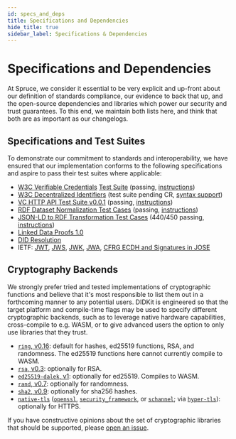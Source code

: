 ```yaml
---
id: specs_and_deps
title: Specifications and Dependencies
hide_title: true
sidebar_label: Specifications & Dependencies
---
```


# Specifications and Dependencies

At Spruce, we consider it essential to be very explicit and up-front about
our definition of standards compliance, our evidence to back that up, and
the open-source dependencies and libraries which power our security and 
trust guarantees.  To this end, we maintain both lists here, and think that
both are as important as our changelogs.

## Specifications and Test Suites

To demonstrate our commitment to standards and interoperability, we have
ensured that our implementation conforms to the following specifications and
aspire to pass their test suites where applicable:

- [W3C Verifiable Credentials](https://www.w3.org/TR/vc-data-model/) 
[Test Suite](https://github.com/w3c/vc-test-suite) (passing, 
[instructions](https://github.com/spruceid/ssi/tree/main/vc-test))
- [W3C Decentralized Identifiers](https://www.w3.org/TR/did-core/) 
(test suite pending CR, [syntax support](
https://github.com/spruceid/ssi/blob/main/src/did.pest))
- [VC HTTP API Test Suite v0.0.1](
https://github.com/w3c-ccg/vc-http-api/tree/master/packages/plugfest-2020)
(passing, [instructions](
https://github.com/spruceid/vc-http-api/tree/spruce/packages/plugfest-2020/vendors/spruce))
- [RDF Dataset Normalization Test Cases](
https://json-ld.github.io/normalization/tests/) (passing, [instructions](#))
- [JSON-LD to RDF Transformation Test Cases](
https://w3c.github.io/json-ld-api/tests/toRdf-manifest.html) 
(440/450 passing, [instructions](#))
- [Linked Data Proofs 1.0](https://w3c-ccg.github.io/ld-proofs/)
- [DID Resolution](https://w3c-ccg.github.io/did-resolution/)
- IETF: [JWT](https://tools.ietf.org/html/rfc7519),
  [JWS](https://tools.ietf.org/html/rfc7515),
  [JWK](https://tools.ietf.org/html/rfc7517),
  [JWA](https://tools.ietf.org/html/rfc7518),
  [CFRG ECDH and Signatures in JOSE](https://tools.ietf.org/html/rfc8037) 

## Cryptography Backends

We strongly prefer tried and tested implementations of cryptographic functions
and believe that it's most responsible to list them out in a forthcoming manner
to any potential users. DIDKit is engineered so that the target platform and
compile-time flags may be used to specify different cryptographic backends,
such as to leverage native hardware capabilities, cross-compile to e.g. WASM,
or to give advanced users the option to only use libraries that they trust.

- [`ring`, v0.16](https://docs.rs/ring/0.16.19/ring/): default for hashes, ed25519
  functions, RSA, and randomness. The ed25519 functions here cannot currently
  compile to WASM.
- [`rsa`, v0.3](https://docs.rs/rsa/0.3.0/rsa/): optionally for RSA.
- [`ed25519-dalek`, v1](https://docs.rs/ed25519-dalek/1.0.1/ed25519_dalek):
  optionally for ed25519. Compiles to WASM.
- [`rand`, v0.7](https://docs.rs/rand/0.7.3/rand/): optionally for randomness.
- [`sha2`, v0.9](https://docs.rs/sha2/0.9.2/sha2/): optionally for sha256
  hashes.
- [`native-tls`](https://docs.rs/native-tls/0.2.7/native_tls/) ([`openssl`](https://docs.rs/openssl/0.10.32/openssl/), [`security_framework`](https://docs.rs/security-framework/2.0.0/security_framework/), or [`schannel`](https://docs.rs/schannel/0.1.19/schannel/); via [`hyper-tls`](https://docs.rs/hyper-tls/0.5.0/hyper_tls/)): optionally for HTTPS.

If you have constructive opinions about the set of cryptographic libraries that
should be supported, please [open an issue](https://github.com/spruceid/ssi).
